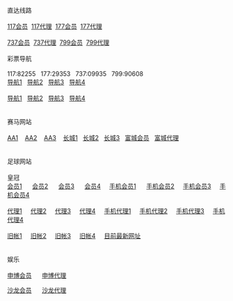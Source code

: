 

<p>直达线路<br>
<br>
<a href="http://52.74.213.211:7211/jini32990f/user/login.html" target="_blank">117会员</a>&nbsp;&nbsp;<a href="http://52.74.213.211:7211/jini32990a/account/login.html" target="_blank">117代理</a>&nbsp;&nbsp;<a href="http://52.74.213.211:7219/msrtp53818f/user/login.html" target="_blank">177会员</a>&nbsp;&nbsp;<a href="http://52.74.213.211:7219/msrtp53818a/account/login.html" target="_blank">177代理</a><br>
<br>
<a href="http://52.69.146.33:8205/sscut78205f/user/login.html.auth" target="_blank">737会员</a>&nbsp;&nbsp;<a href="http://52.69.146.33:8205/sscut78205a/account/login.html.auth" target="_blank">737代理</a>&nbsp;&nbsp;<a href="http://52.74.105.71:8210/sscza944851f/user/login.html.auth" target="_blank">799会员</a>&nbsp;&nbsp;<a href="http://52.74.105.71:8210/sscza944851a/account/login.html.auth" target="_blank">799代理</a><br>
<br>
彩票导航 <br><br>117:82255&nbsp;&nbsp;&nbsp;177:29353&nbsp;&nbsp;&nbsp;737:09935&nbsp;&nbsp;&nbsp;799:90608
<br>
<a href="http://1.bb5522.ws" target="_blank">导航1</a>&nbsp;&nbsp;&nbsp;<a href="http://2.bb5522.ws" target="_blank">导航2</a>&nbsp;&nbsp;&nbsp;<a href="http://3.bb5522.ws" target="_blank">导航3</a>&nbsp;&nbsp;&nbsp;<a href="http://5.bb5522.ws" target="_blank">导航4</a><br>
<br>
<a href="http://1.bb6688.ws" target="_blank">导航1</a>&nbsp;&nbsp;&nbsp;<a href="http://2.bb6688.ws" target="_blank">导航2</a>&nbsp;&nbsp;&nbsp;<a href="http://3.bb6688.ws" target="_blank">导航3</a>&nbsp;&nbsp;&nbsp;<a href="http://5.bb6688.ws" target="_blank">导航4</a><br>
&nbsp;&nbsp; <br>
<br>
赛马网站<br>
<br>
<a href="http://cc59.net" target="_blank">AA1</a>&nbsp;&nbsp;&nbsp; <a href="http://aa138.net" target="_blank">AA2</a> &nbsp;&nbsp;&nbsp;<a href="http://jj08.net" target="_blank">AA3</a>&nbsp;&nbsp;&nbsp;
<a href="http://ctb988.net" target="_blank">长城1</a>&nbsp;&nbsp;&nbsp;<a href="http://ctb988.com" target="_blank">长城2</a>&nbsp;&nbsp;&nbsp;<a href="http://lk988.net" target="_blank">长城3</a>&nbsp;&nbsp;&nbsp;<a href="http://www.fy2668.com" target="_blank">富城会员</a>&nbsp;&nbsp;&nbsp;<a href="http://www.fy2668.com/aaa" target="_blank">富城代理</a><br><br>
<br>
足球网站<br>
<br>
皇冠<br>
<a href="http:hga008.com" target="_blank">会员1</a>&nbsp; &nbsp; &nbsp; <a href="http:hga018.com" target="_blank">会员2</a>&nbsp; &nbsp; &nbsp; <a href="http://112.78.105.23" target="_blank">会员3</a>&nbsp; &nbsp; &nbsp; <a href="http://112.78.26.130" target="_blank">会员4</a>&nbsp; &nbsp; &nbsp;<a href="m.hga008.com" target="_blank">手机会员1</a>&nbsp; &nbsp; &nbsp; <a href="m.hga018.com" target="_blank">手机会员2</a>&nbsp; &nbsp; &nbsp;<a href="http://203.160.140.17/" target="_blank">手机会员3</a>&nbsp; &nbsp; &nbsp;<a href="http://180.94.224.117" target="_blank">手机会员4</a><br>
<br>
<a href="https://ag1.hga008.com" target="_blank">代理1</a>&nbsp; &nbsp; &nbsp;<a href="https://ag1.hga018.com" target="_blank">代理2</a>&nbsp; &nbsp; &nbsp;<a href="https://112.78.105.24" target="_blank">代理3</a>&nbsp; &nbsp; &nbsp;<a href="https://123.255.226.104" target="_blank">代理4</a>&nbsp; &nbsp; &nbsp;<a href="https://am.hga008.com" target="_blank">手机代理1</a>&nbsp; &nbsp; &nbsp;<a href="https://am.hga018.com" target="_blank">手机代理2</a>&nbsp; &nbsp; &nbsp;<a href="https://123.255.226.105" target="_blank">手机代理3</a>&nbsp; &nbsp; &nbsp;<a href="https://112.78.105.36" target="_blank">手机代理4</a><br>
<br>
<a href="https://old.hga008.com" target="_blank">旧帐1</a>&nbsp; &nbsp; &nbsp;<a href="https://old.hga018.com" target="_blank">旧帐2</a>&nbsp; &nbsp; &nbsp;<a href="https://old.hg0088.com" target="_blank">旧帐3</a>&nbsp; &nbsp; &nbsp;<a href="https://old.hg0188.com" target="_blank">旧帐4</a>&nbsp; &nbsp; &nbsp;<a href="http://123.255.226.109/" target="_blank">目前最新网址 </a><br>
<br>
<br>
娱乐<br>
<br>
<a href="http://msc11.com" target="_blank">申博会员</a> &nbsp; &nbsp; &nbsp;<a href="http://msc11.net" target="_blank">申博代理</a>&nbsp; &nbsp; &nbsp;

<a href="http://sa36.com" target="_blank">沙龙会员</a> &nbsp; &nbsp; &nbsp;<a href="http://sa36.net" target="_blank">沙龙代理</a>


　</p>




</body>

</html>
